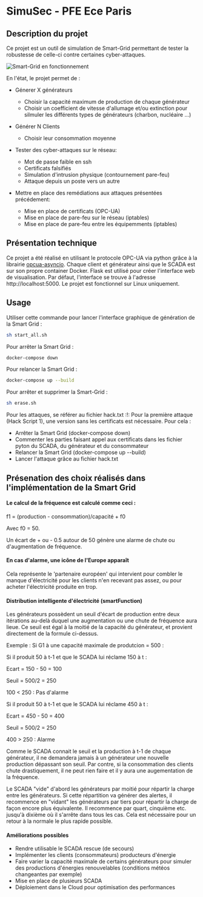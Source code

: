 # SimuSec - PFE Ece Paris

## Description du projet

Ce projet est un outil de simulation de Smart-Grid permettant de tester la robustesse de celle-ci contre certaines cyber-attaques.

![Smart-Grid en fonctionnement](https://s10.gifyu.com/images/Hnet-image97594f3d00dbdce8.gif)

En l'état, le projet permet de :
+ Génerer X générateurs
	 + Choisir la capacité maximum de production de chaque générateur
	 + Choisir un coefficient de vitesse d'allumage et/ou extinction pour silmuler les différents types de générateurs (charbon, nucléaire ...)
+ Générer N Clients
	* Choisir leur consommation moyenne

+ Tester des cyber-attaques sur le réseau:
	* Mot de passe faible en ssh
	* Certificats falsifiés
	* Simulation d'intrusion physique (contournement pare-feu)
	* Attaque depuis un poste vers un autre

+ Mettre en place des remédiations aux attaques présentées précédement:
	* Mise en place de certificats (OPC-UA)
	* Mise en place de pare-feu sur le réseau (iptables)
	* Mise en place de pare-feu entre les équipemments (iptables)

## Présentation technique

Ce projet a été réalisé en utilisant le protocole OPC-UA via python grâce à la librairie [opcua-asyncio](https://github.com/FreeOpcUa/opcua-asyncio). Chaque client et générateur ainsi que le SCADA est sur son propre container Docker. Flask est utilisé pour créer l'interface web de visualisation. Par défaut, l'interface se trouve à l'adresse http://localhost:5000. Le projet est fonctionnel sur Linux uniquement. 

## Usage

Utiliser cette commande pour lancer l'interface graphique de génération de la Smart Grid :

```bash
sh start_all.sh
```

Pour arrêter la Smart Grid :

```bash
docker-compose down
```
Pour relancer la Smart Grid :

```bash
docker-compose up --build
```

Pour arrêter et supprimer la Smart-Grid :

```bash
sh erase.sh
```

Pour les attaques, se référer au fichier hack.txt :!: Pour la première attaque (Hack Script 1), une version sans les certificats est nécessaire. Pour cela :
+ Arrêter la Smart Grid (docker-compose down)
+ Commenter les parties faisant appel aux certificats dans les fichier pyton du SCADA, du générateur et du consommateur
+ Relancer la Smart Grid (docker-compose up --build)
+ Lancer l'attaque grâce au fichier hack.txt

## Présenation des choix réalisés dans l'implémentation de la Smart Grid

#### Le calcul de la fréquence est calculé comme ceci :

f1 = (production - consommation)/capacité + f0 

Avec f0 = 50. 

Un écart de + ou - 0.5 autour de 50 génère une alarme de chute ou d'augmentation de fréquence.

#### En cas d'alarme, une icône de l'Europe apparaît

Cela représente le 'partenaire européen' qui intervient pour combler le manque d'électricité pour les clients n'en recevant pas assez, ou pour acheter l'électricité produite en trop.

#### Distribution intelligente d'électricité (smartFunction)

Les générateurs possèdent un seuil d'écart de production entre deux itérations au-delà duquel une augmentation ou une chute de fréquence aura lieue. Ce seuil est égal à la moitié de la capacité du générateur, et provient directement de la formule ci-dessus. 

Exemple : Si G1 à une capacité maximale de produtcion = 500 :

Si il produit 50 à t-1 et que le SCADA lui réclame 150 à t :

Ecart = 150 - 50 = 100

Seuil = 500/2 = 250

100 < 250 : Pas d'alarme 

Si il produit 50 à t-1 et que le SCADA lui réclame 450 à t :

Ecart = 450 - 50 = 400

Seuil = 500/2 = 250

400 > 250 : Alarme

Comme le SCADA connait le seuil et la production à t-1 de chaque générateur, il ne demandera jamais à un générateur une nouvelle production dépassant son seuil. Par contre, si la consommation des clients chute drastiquement, il ne peut rien faire et il y aura une augementation de la fréquence.

Le SCADA "vide" d'abord les générateurs par moitié pour répartir la charge entre les générateurs. Si cette répartition va générer des alertes, il recommence en "vidant" les générateurs par tiers pour répartir la charge de façon encore plus équivalente. Il recommence par quart, cinquième etc. jusqu'à dixième où il s'arrête dans tous les cas. Cela est nécessaire pour un retour à la normale le plus rapide possible.

#### Améliorations possibles

* Rendre utilisable le SCADA rescue (de secours)
* Implémenter les clients (consommateurs) producteurs d'énergie
* Faire varier la capacité maximale de certains générateurs pour simuler des productions d'énergies renouvelables (conditions météos changeantes par exemple)
* Mise en place de plusieurs SCADA
* Déploiement dans le Cloud pour optimisation des performances